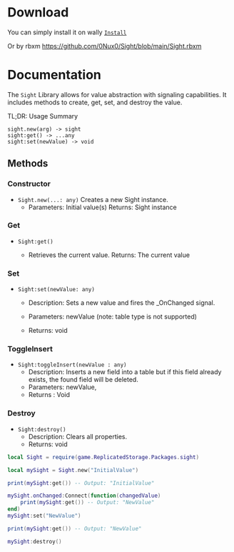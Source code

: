 # Download

You can simply install it on wally [`Install`](https://wally.run/package/0nux0/sight?version=0.1.6)

Or by rbxm https://github.com/0Nux0/Sight/blob/main/Sight.rbxm

# Documentation
The `Sight` Library allows for value abstraction with signaling capabilities. It includes methods to create, get, set, and destroy the value.


TL;DR: Usage Summary
```
sight.new(arg) -> sight
sight:get() -> ...any
sight:set(newValue) -> void
```

## Methods
### Constructor

- `Sight.new(...: any)`
 Creates a new Sight instance.
    - Parameters: Initial value(s)
    Returns: Sight instance

### Get

- `Sight:get()`

  - Retrieves the current value.
    Returns: The current value

### Set

 - `Sight:set(newValue: any)`

    - Description: Sets a new value and fires the _OnChanged signal.

    - Parameters: newValue (note: table type is not supported)

    - Returns: void


### ToggleInsert
 - `Sight:toggleInsert(newValue : any)`
   - Description: Inserts a new field into a table but if this field already exists, the found field will be deleted.
   - Parameters: newValue,
   - Returns : Void



### Destroy

- `Sight:destroy()`
    - Description: Clears all properties.
    - Returns: void



```lua
local Sight = require(game.ReplicatedStorage.Packages.sight)

local mySight = Sight.new("InitialValue")

print(mySight:get()) -- Output: "InitialValue"

mySight.onChanged:Connect(function(changedValue) 
    print(mySight:get()) -- Output: "NewValue"
end)
mySight:set("NewValue")

print(mySight:get()) -- Output: "NewValue"

mySight:destroy()
```

